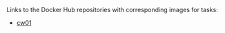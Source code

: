 Links to the Docker Hub repositories with corresponding images for tasks:
- [cw01](https://hub.docker.com/repository/docker/jqb26/cw01)
